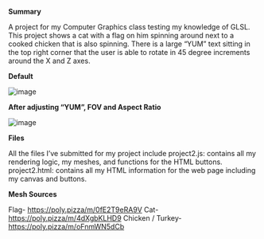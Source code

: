 **Summary**
 
 A project for my Computer Graphics class testing my knowledge of GLSL. This project shows a cat with a flag on him spinning around next to a cooked chicken that is also
 spinning. There is a large “YUM” text sitting in the top right corner that the user is able to rotate
 in 45 degree increments around the X and Z axes.
 
**Default**

 ![image](https://github.com/user-attachments/assets/80795971-0ddc-4bc8-b648-44a49d3151c7)
 
 **After adjusting “YUM”, FOV and Aspect Ratio**
 
 ![image](https://github.com/user-attachments/assets/b156db6c-e79c-4980-b98c-9131ff235e13)
 
**Files**

 All the files I’ve submitted for my project include project2.js: contains all my rendering logic, my
 meshes, and functions for the HTML buttons. project2.html: contains all my HTML information
 for the web page including my canvas and buttons.
 
**Mesh Sources**

 Flag- https://poly.pizza/m/0fE2T9eRA9V
 Cat- https://poly.pizza/m/4dXgbKLHD9
 Chicken / Turkey- https://poly.pizza/m/oFnmWN5dCb
